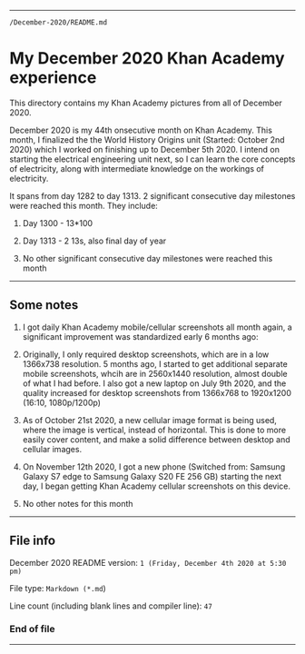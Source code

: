 
***

`/December-2020/README.md`

# My December 2020 Khan Academy experience

This directory contains my Khan Academy pictures from all of December 2020.

December 2020 is my 44th onsecutive month on Khan Academy. This month, I finalized the the World History Origins unit (Started: October 2nd 2020) which I worked on finishing up to December 5th 2020. I intend on starting the electrical engineering unit next, so I can learn the core concepts of electricity, along with intermediate knowledge on the workings of electricity.

It spans from day 1282 to day 1313. 2 significant consecutive day milestones were reached this month. They include:

1. Day 1300 - 13*100

2. Day 1313 - 2 13s, also final day of year

3. No other significant consecutive day milestones were reached this month

***

## Some notes

1. I got daily Khan Academy mobile/cellular screenshots all month again, a significant improvement was standardized early 6 months ago:

2. Originally, I only required desktop screenshots, which are in a low 1366x738 resolution. 5 months ago, I started to get additional separate mobile screenshots, whcih are in 2560x1440 resolution, almost double of what I had before. I also got a new laptop on July 9th 2020, and the quality increased for desktop screenshots from 1366x768 to 1920x1200 (16:10, 1080p/1200p)

3. As of October 21st 2020, a new cellular image format is being used, where the image is vertical, instead of horizontal. This is done to more easily cover content, and make a solid difference between desktop and cellular images.

4. On November 12th 2020, I got a new phone (Switched from: Samsung Galaxy S7 edge to Samsung Galaxy S20 FE 256 GB) starting the next day, I began getting Khan Academy cellular screenshots on this device.

5. No other notes for this month

***

## File info

December 2020 README version: `1 (Friday, December 4th 2020 at 5:30 pm)`

File type: `Markdown (*.md`)

Line count (including blank lines and compiler line): `47`

### End of file

***
